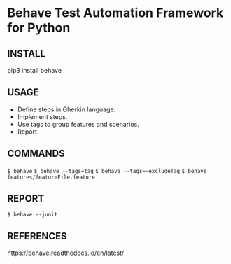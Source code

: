 # Behave Test Automation Framework for Python

## INSTALL
pip3 install behave

## USAGE
- Define steps in Gherkin language.
- Implement steps.
- Use tags to group features and scenarios. 
- Report.

## COMMANDS
   `$ behave`
   `$ behave --tags=tag`
   `$ behave --tags=~excludeTag`
   `$ behave features/featureFile.feature`

## REPORT
   `$ behave --junit`
   
## REFERENCES
https://behave.readthedocs.io/en/latest/